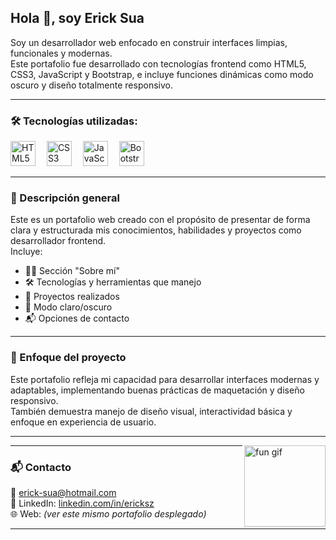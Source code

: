 <h2 align="left">Hola 👋, soy Erick Sua</h2>

<p align="left">
Soy un desarrollador web enfocado en construir interfaces limpias, funcionales y modernas.<br/>
Este portafolio fue desarrollado con tecnologías frontend como HTML5, CSS3, JavaScript y Bootstrap, e incluye funciones dinámicas como modo oscuro y diseño totalmente responsivo.
</p>

---

### 🛠️ Tecnologías utilizadas:

<div align="left">
  <img src="https://cdn.jsdelivr.net/gh/devicons/devicon/icons/html5/html5-original.svg" height="40" alt="HTML5 logo"/>
  <img width="10"/>
  <img src="https://cdn.jsdelivr.net/gh/devicons/devicon/icons/css3/css3-original.svg" height="40" alt="CSS3 logo"/>
  <img width="10"/>
  <img src="https://cdn.jsdelivr.net/gh/devicons/devicon/icons/javascript/javascript-original.svg" height="40" alt="JavaScript logo"/>
  <img width="10"/>
  <img src="https://cdn.jsdelivr.net/gh/devicons/devicon/icons/bootstrap/bootstrap-original.svg" height="40" alt="Bootstrap logo"/>
</div>

---

### 📄 Descripción general

Este es un portafolio web creado con el propósito de presentar de forma clara y estructurada mis conocimientos, habilidades y proyectos como desarrollador frontend.  
Incluye:

- 🧑‍💼 Sección "Sobre mí"
- 🛠️ Tecnologías y herramientas que manejo
- 💼 Proyectos realizados
- 🌙 Modo claro/oscuro
- 📬 Opciones de contacto

---

### 🎯 Enfoque del proyecto

Este portafolio refleja mi capacidad para desarrollar interfaces modernas y adaptables, implementando buenas prácticas de maquetación y diseño responsivo.  
También demuestra manejo de diseño visual, interactividad básica y enfoque en experiencia de usuario.

---

<img align="right" src="https://media.giphy.com/media/qgQUggAC3Pfv687qPC/giphy.gif" height="130" alt="fun gif"/>

---

### 📬 Contacto

📧 erick-sua@hotmail.com  
💼 LinkedIn: [linkedin.com/in/ericksz](https://www.linkedin.com/in/ericksz)  
🌐 Web: *(ver este mismo portafolio desplegado)*

---
